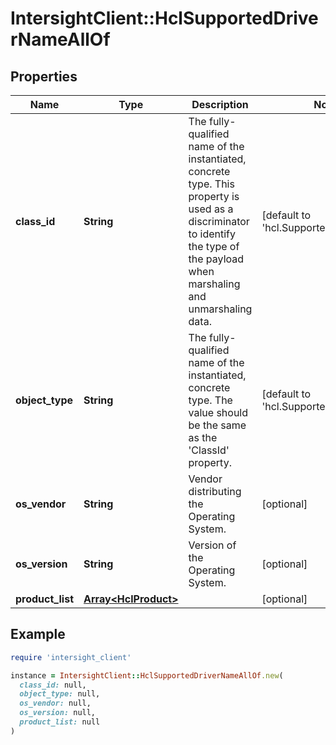 # IntersightClient::HclSupportedDriverNameAllOf

## Properties

| Name | Type | Description | Notes |
| ---- | ---- | ----------- | ----- |
| **class_id** | **String** | The fully-qualified name of the instantiated, concrete type. This property is used as a discriminator to identify the type of the payload when marshaling and unmarshaling data. | [default to &#39;hcl.SupportedDriverName&#39;] |
| **object_type** | **String** | The fully-qualified name of the instantiated, concrete type. The value should be the same as the &#39;ClassId&#39; property. | [default to &#39;hcl.SupportedDriverName&#39;] |
| **os_vendor** | **String** | Vendor distributing the Operating System. | [optional] |
| **os_version** | **String** | Version of the Operating System. | [optional] |
| **product_list** | [**Array&lt;HclProduct&gt;**](HclProduct.md) |  | [optional] |

## Example

```ruby
require 'intersight_client'

instance = IntersightClient::HclSupportedDriverNameAllOf.new(
  class_id: null,
  object_type: null,
  os_vendor: null,
  os_version: null,
  product_list: null
)
```

